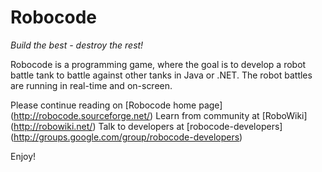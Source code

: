Robocode
===================
*Build the best - destroy the rest!*

Robocode is a programming game, where the goal is to develop a robot battle tank to battle against other tanks in Java or .NET. The robot battles are running in real-time and on-screen.
  
Please continue reading on [Robocode home page] (http://robocode.sourceforge.net/)
Learn from community at [RoboWiki] (http://robowiki.net/)
Talk to developers at [robocode-developers] (http://groups.google.com/group/robocode-developers)

Enjoy!